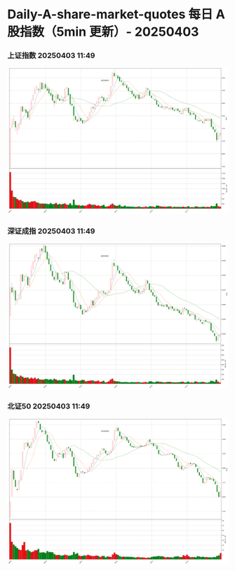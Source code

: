 
# Daily-A-share-market-quotes 每日 A 股指数（5min 更新）- 20250403

### 上证指数 20250403 11:49
![](./fig/2025/4/20250403-sh000001.png)

### 深证成指 20250403 11:49
![](./fig/2025/4/20250403-sz399001.png)

### 北证50 20250403 11:49
![](./fig/2025/4/20250403-bj899050.png)
